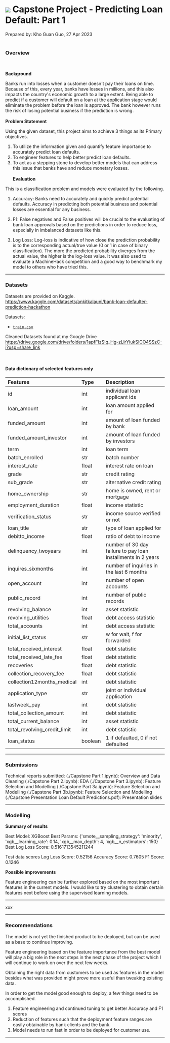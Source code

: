 # ![](https://ga-dash.s3.amazonaws.com/production/assets/logo-9f88ae6c9c3871690e33280fcf557f33.png) Capstone Project - Predicting Loan Default: Part 1

Prepared by: Kho Guan Guo, 27 Apr 2023
<br>
<br>
### Overview
<br>

**Background**

Banks run into losses when a customer doesn't pay their loans on time. Because of this, every year, banks have losses in millions, and this also impacts the country's economic growth to a large extent. Being able to predict if a customer will default on a loan at the application stage would eliminate the problem before the loan is approved. The bank however runs the risk of losing potential business if the prediction is wrong. 
<br><br>
**Problem Statement**

Using the given dataset, this project aims to achieve 3 things as its Primary objectives.
1. To utilize the information given and quantify feature importance to accurately predict loan defaults.
2. To engineer features to help better predict loan defaults.
3. To act as a stepping stone to develop better models that can address this issue that banks have and reduce monetary losses.
<br><br>
**Evaluation**

This is a classification problem and models were evaluated by the following.

1. Accuracy: Banks need to accurately and quickly predict potential defaults. Accuracy in predicting both potential business and potential losses are essential for any business.

2. F1: False negatives and False positives will be crucial to the evaluating of bank loan approvals based on the predictions in order to reduce loss, especially in imbalanced datasets like this.

3. Log Loss: Log-loss is indicative of how close the prediction probability is to the corresponding actual/true value (0 or 1 in case of binary classification). The more the predicted probability diverges from the actual value, the higher is the log-loss value. It was also used to evaluate a MachineHack competition and a good way to benchmark my model to others who have tried this.

---

### Datasets

Datasets are provided on Kaggle.
https://www.kaggle.com/datasets/ankitkalauni/bank-loan-defaulter-prediction-hackathon

Datasets: 
* [`train.csv`](./data/train.csv)

Cleaned Datasets found at my Google Drive
https://drive.google.com/drive/folders/1apfFIzSIq_Hg-zLlrYlukSICO4SSzC-i?usp=share_link

<br>

#### Data dictionary of selected features only

|Features|Type|Description|
|:---|:---|:---|
|id|int|individual loan applicant ids|
|loan_amount|int|loan amount applied for|
|funded_amount|int|amount of loan funded by bank|
|funded_amount_investor|int|amount of loan funded by investors|
|term|int|loan term|
|batch_enrolled|str|batch number|
|interest_rate|float|interest rate on loan|
|grade|str|credit rating|
|sub_grade|str|alternative credit rating|
|home_ownership|str|home is owned, rent or mortgage|
|employment_duration|float|income statistic|
|verification_status|str|income source verified or not|
|loan_title|str|type of loan applied for|
|debitto_income|float|ratio of debt to income|
|delinquency_twoyears|int|number of 30 day failure to pay loan installments in 2 years|
|inquires_sixmonths|int|number of inquiries in the last 6 months|
|open_account|int|number of open accounts|
|public_record|int|number of public records|
|revolving_balance|int|asset statistic|
|revolving_utilities|float|debt access statistic|
|total_accounts|int|debt access statistic|
|initial_list_status|str|w for wait, f for forwarded|
|total_received_interest|float|debt statistic|
|total_received_late_fee|float|debt statistic|
|recoveries|float|debt statistic|
|collection_recovery_fee|float|debt statistic|
|collection12months_medical|int|debt statistic|
|application_type|str|joint or individual application|
|lastweek_pay|int|debt statistic|
|total_collection_amount|int|debt statistic|
|total_current_balance|int|asset statistic|
|total_revolving_credit_limit|int|debt statistic|
|loan_status|boolean|1 if defaulted, 0 if not defaulted|

---

### Submissions

Technical reports submitted: 
(./Capstone Part 1.ipynb): Overview and Data Cleaning
(./Capstone Part 2.ipynb): EDA
(./Capstone Part 3.ipynb): Feature Selection and Modelling
(./Capstone Part 3a.ipynb): Feature Selection and Modelling
(./Capstone Part 3b.ipynb): Feature Selection and Modelling
(./Capstone Presentation Loan Default Predictions.pdf): Presentation slides

---

### Modelling

**Summary of results**

Best Model: XGBoost
Best Params: {'smote__sampling_strategy': 'minority', 'xgb__learning_rate': 0.14, 'xgb__max_depth': 4, 'xgb__n_estimators': 150}
Best Log Loss Score: 0.5161713545211244

Test data scores
Log Loss Score: 0.52156
Accuracy Score: 0.7605
F1 Score: 0.1246

**Possible improvements**

Feature engineering can be further explored based on the most important features in the current models.
I would like to try clustering to obtain certain features next before using the supervised learning models.

---

xxx

---

### Recommendations

The model is not yet the finished product to be deployed, but can be used as a base to continue improving.

Feature engineering based on the feature importance from the best model will play a big role in the next steps in the next phase of the project which I will continue to work on over the next few weeks.

Obtaining the right data from customers to be used as features in the model besides what was provided might prove more useful than tweaking existing data.

In order to get the model good enough to deploy, a few things need to be accomplished.

1. Feature engineering and continued tuning to get better Accuracy and F1 scores
2. Reduction of features such that the deployment feature ranges are easily obtainable by bank clients and the bank.
3. Model needs to run fast in order to be deployed for customer use.

---
